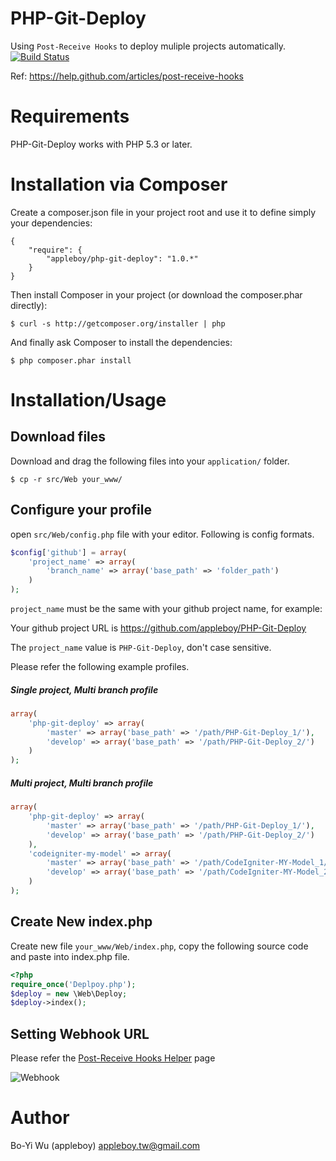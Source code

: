 PHP-Git-Deploy
======================

Using `Post-Receive Hooks` to deploy muliple projects automatically. [![Build Status](https://secure.travis-ci.org/appleboy/PHP-Git-Deploy.png)](http://travis-ci.org/appleboy/PHP-Git-Deploy)

Ref: https://help.github.com/articles/post-receive-hooks

Requirements
======================

PHP-Git-Deploy works with PHP 5.3 or later.

Installation via Composer
======================

Create a composer.json file in your project root and use it to define simply your dependencies:

```
{
    "require": {
        "appleboy/php-git-deploy": "1.0.*"
    }
}
```

Then install Composer in your project (or download the composer.phar directly):

    $ curl -s http://getcomposer.org/installer | php

And finally ask Composer to install the dependencies:

    $ php composer.phar install

Installation/Usage
======================

Download files
----------------------

Download and drag the following files into your `application/` folder.

    $ cp -r src/Web your_www/

Configure your profile
----------------------

open `src/Web/config.php` file with your editor. Following is config formats.

```php
$config['github'] = array(
    'project_name' => array(
        'branch_name' => array('base_path' => 'folder_path')
    )
);
```

`project_name` must be the same with your github project name, for example:

Your github project URL is https://github.com/appleboy/PHP-Git-Deploy

The `project_name` value is `PHP-Git-Deploy`, don't case sensitive.

Please refer the following example profiles.

##### Single project, Multi branch profile

```php
array(
    'php-git-deploy' => array(
        'master' => array('base_path' => '/path/PHP-Git-Deploy_1/'),
        'develop' => array('base_path' => '/path/PHP-Git-Deploy_2/')
    )
);
```

##### Multi project, Multi branch profile

```php
array(
    'php-git-deploy' => array(
        'master' => array('base_path' => '/path/PHP-Git-Deploy_1/'),
        'develop' => array('base_path' => '/path/PHP-Git-Deploy_2/')
    ),
    'codeigniter-my-model' => array(
        'master' => array('base_path' => '/path/CodeIgniter-MY-Model_1/'),
        'develop' => array('base_path' => '/path/CodeIgniter-MY-Model_2/')
    )
);
```

Create New index.php
----------------------

Create new file `your_www/Web/index.php`, copy the following source code and paste into index.php file.

```php
<?php
require_once('Deplpoy.php');
$deploy = new \Web\Deploy;
$deploy->index();
```

Setting Webhook URL
----------------------

Please refer the [Post-Receive Hooks Helper](https://help.github.com/articles/post-receive-hooks) page

![Webhook](http://farm8.staticflickr.com/7115/7836097364_d7629b427c_z.jpg "Webhook")

Author
======================

Bo-Yi Wu (appleboy) <appleboy.tw@gmail.com>
